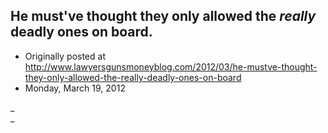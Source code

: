 ## He must've thought they only allowed the <em>really</em> deadly ones on board.

 * Originally posted at http://www.lawyersgunsmoneyblog.com/2012/03/he-mustve-thought-they-only-allowed-the-really-deadly-ones-on-board
 * Monday, March 19, 2012

_  
_ 